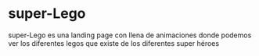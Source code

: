 # super-Lego
super-Lego es una landing page con llena de animaciones donde podemos ver los diferentes legos que existe  de los diferentes super héroes 
